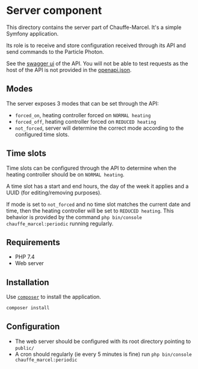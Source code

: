 # Server component

This directory contains the server part of Chauffe-Marcel. It's a simple
Symfony application.

Its role is to receive and store configuration received through its API and
send commands to the Particle Photon.

See the [swagger ui](http://petstore.swagger.io/?baseurl=https://raw.githubusercontent.com/pyrech/chauffe-marcel/master/config/openapi.json)
of the API. You will not be able to test requests as the host of the API is not
provided in the [openapi.json](`../config/openapi.json`).

## Modes

The server exposes 3 modes that can be set through the API:

- `forced_on`, heating controller forced on `NORMAL heating`
- `forced_off`, heating controller forced on `REDUCED heating`
- `not_forced`, server will determine the correct mode according to the configured time slots.

## Time slots

Time slots can be configured through the API to determine when the heating
controller should be on `NORMAL heating`.

A time slot has a start and end hours, the day of the week it applies and a
UUID (for editing/removing purposes).

If mode is set to `not_forced` and no time slot matches the current date and
time, then the heating controller will be set to `REDUCED heating`. This
behavior is provided by the command `php bin/console chauffe_marcel:periodic`
running regularly.

## Requirements

- PHP 7.4
- Web server

## Installation

Use [`composer`](https://getcomposer.org/) to install the application.

```bash
composer install
```

## Configuration

- The web server should be configured with its root directory pointing to `public/`
- A cron should regularly (ie every 5 minutes is fine) run `php bin/console chauffe_marcel:periodic`
